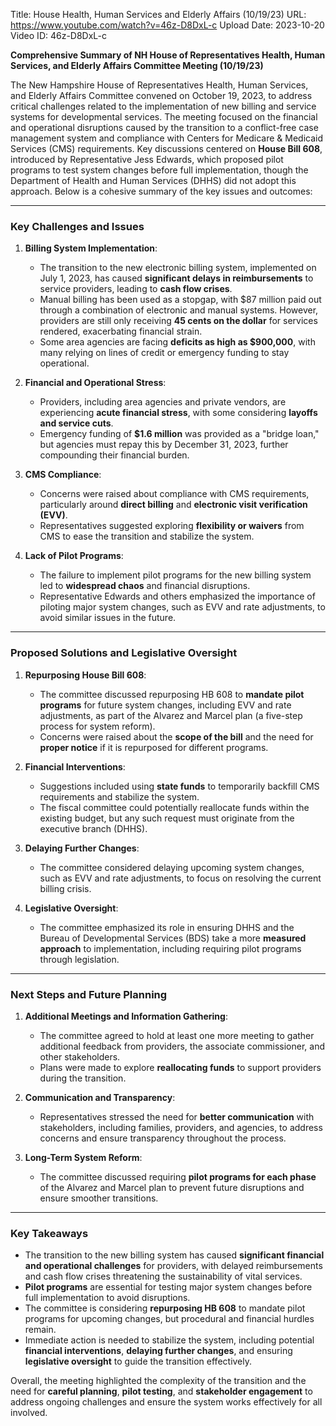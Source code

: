 Title: House Health, Human Services and Elderly Affairs (10/19/23)
URL: https://www.youtube.com/watch?v=46z-D8DxL-c
Upload Date: 2023-10-20
Video ID: 46z-D8DxL-c

**Comprehensive Summary of NH House of Representatives Health, Human Services, and Elderly Affairs Committee Meeting (10/19/23)**

The New Hampshire House of Representatives Health, Human Services, and Elderly Affairs Committee convened on October 19, 2023, to address critical challenges related to the implementation of new billing and service systems for developmental services. The meeting focused on the financial and operational disruptions caused by the transition to a conflict-free case management system and compliance with Centers for Medicare & Medicaid Services (CMS) requirements. Key discussions centered on **House Bill 608**, introduced by Representative Jess Edwards, which proposed pilot programs to test system changes before full implementation, though the Department of Health and Human Services (DHHS) did not adopt this approach. Below is a cohesive summary of the key issues and outcomes:

---

### **Key Challenges and Issues**

1. **Billing System Implementation**:
   - The transition to the new electronic billing system, implemented on July 1, 2023, has caused **significant delays in reimbursements** to service providers, leading to **cash flow crises**.
   - Manual billing has been used as a stopgap, with $87 million paid out through a combination of electronic and manual systems. However, providers are still only receiving **45 cents on the dollar** for services rendered, exacerbating financial strain.
   - Some area agencies are facing **deficits as high as $900,000**, with many relying on lines of credit or emergency funding to stay operational.

2. **Financial and Operational Stress**:
   - Providers, including area agencies and private vendors, are experiencing **acute financial stress**, with some considering **layoffs and service cuts**.
   - Emergency funding of **$1.6 million** was provided as a "bridge loan," but agencies must repay this by December 31, 2023, further compounding their financial burden.

3. **CMS Compliance**:
   - Concerns were raised about compliance with CMS requirements, particularly around **direct billing** and **electronic visit verification (EVV)**.
   - Representatives suggested exploring **flexibility or waivers** from CMS to ease the transition and stabilize the system.

4. **Lack of Pilot Programs**:
   - The failure to implement pilot programs for the new billing system led to **widespread chaos** and financial disruptions.
   - Representative Edwards and others emphasized the importance of piloting major system changes, such as EVV and rate adjustments, to avoid similar issues in the future.

---

### **Proposed Solutions and Legislative Oversight**

1. **Repurposing House Bill 608**:
   - The committee discussed repurposing HB 608 to **mandate pilot programs** for future system changes, including EVV and rate adjustments, as part of the Alvarez and Marcel plan (a five-step process for system reform).
   - Concerns were raised about the **scope of the bill** and the need for **proper notice** if it is repurposed for different programs.

2. **Financial Interventions**:
   - Suggestions included using **state funds** to temporarily backfill CMS requirements and stabilize the system.
   - The fiscal committee could potentially reallocate funds within the existing budget, but any such request must originate from the executive branch (DHHS).

3. **Delaying Further Changes**:
   - The committee considered delaying upcoming system changes, such as EVV and rate adjustments, to focus on resolving the current billing crisis.

4. **Legislative Oversight**:
   - The committee emphasized its role in ensuring DHHS and the Bureau of Developmental Services (BDS) take a more **measured approach** to implementation, including requiring pilot programs through legislation.

---

### **Next Steps and Future Planning**

1. **Additional Meetings and Information Gathering**:
   - The committee agreed to hold at least one more meeting to gather additional feedback from providers, the associate commissioner, and other stakeholders.
   - Plans were made to explore **reallocating funds** to support providers during the transition.

2. **Communication and Transparency**:
   - Representatives stressed the need for **better communication** with stakeholders, including families, providers, and agencies, to address concerns and ensure transparency throughout the process.

3. **Long-Term System Reform**:
   - The committee discussed requiring **pilot programs for each phase** of the Alvarez and Marcel plan to prevent future disruptions and ensure smoother transitions.

---

### **Key Takeaways**

- The transition to the new billing system has caused **significant financial and operational challenges** for providers, with delayed reimbursements and cash flow crises threatening the sustainability of vital services.
- **Pilot programs** are essential for testing major system changes before full implementation to avoid disruptions.
- The committee is considering **repurposing HB 608** to mandate pilot programs for upcoming changes, but procedural and financial hurdles remain.
- Immediate action is needed to stabilize the system, including potential **financial interventions**, **delaying further changes**, and ensuring **legislative oversight** to guide the transition effectively.

Overall, the meeting highlighted the complexity of the transition and the need for **careful planning**, **pilot testing**, and **stakeholder engagement** to address ongoing challenges and ensure the system works effectively for all involved.